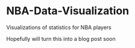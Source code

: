 # NBA-Data-Visualization

Visualizations of statistics for NBA players

Hopefully will turn this into a blog post soon
